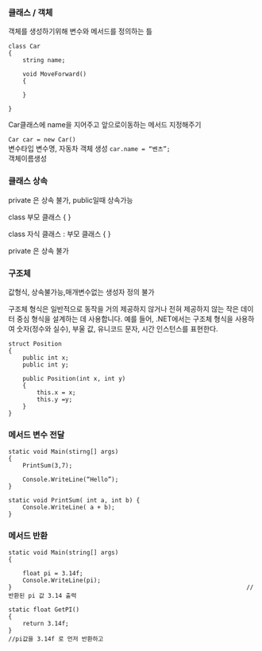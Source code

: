 ### 클래스 / 객체

객체를 생성하기위해 변수와 메서드를 정의하는 틀

```
class Car
{
	string name;
	
	void MoveForward()
	{

	}

}
```
                       
Car클래스에 name을 지어주고 앞으로이동하는 메서드 지정해주기

``` Car car = new Car()  ```                      
 변수타입 변수명, 자동차 객체 생성
``` car.name = “벤츠”;  ```                       
객체이름생성


### 클래스 상속

private 은 상속 불가, public일때 상속가능

class 부모 클래스
{
}

class 자식 클래스 : 부모 클래스
{
}

private 은 상속 불가


### 구조체 
값형식, 상속불가능,매개변수없는 생성자 정의 불가

구조체 형식은 일반적으로 동작을 거의 제공하지 않거나 전혀 제공하지 않는 작은 데이터 중심 형식을 설계하는 데 사용합니다. 예를 들어, .NET에서는 구조체 형식을 사용하여 숫자(정수와 실수), 부울 값, 유니코드 문자, 시간 인스턴스를 표현한다.

```
struct Position 
{
	public int x;
	public int y;

	public Position(int x, int y)
	{
		this.x = x;
		this.y =y;
	}
}
```

### 메서드 변수 전달

```
static void Main(stirng[] args)
{
	PrintSum(3,7);
	
	Console.WriteLine(“Hello”);                          
}

static void PrintSum( int a, int b) {
	Console.WriteLine( a + b);
}                                                                         
```

### 메서드 반환

```
static void Main(string[] args)
{

	float pi = 3.14f;
	Console.WriteLine(pi);
}                                                                  //반환된 pi 값 3.14 출력

static float GetPI()
{
	return 3.14f;
}                                                                   //pi값을 3.14f 로 먼저 반환하고 

```
